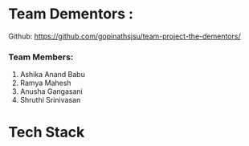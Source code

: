 # Team Dementors : 
Github: https://github.com/gopinathsjsu/team-project-the-dementors/

### Team Members:    
1. Ashika Anand Babu   
2. Ramya Mahesh   
3. Anusha Gangasani    
4. Shruthi Srinivasan

# Tech Stack
